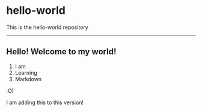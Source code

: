 # hello-world
This is the hello-world repository 

----------------------------------------

## Hello! Welcome to my **world**!

1. I am
2. Learning
3. Markdown

:O)


I am adding this to this version!

